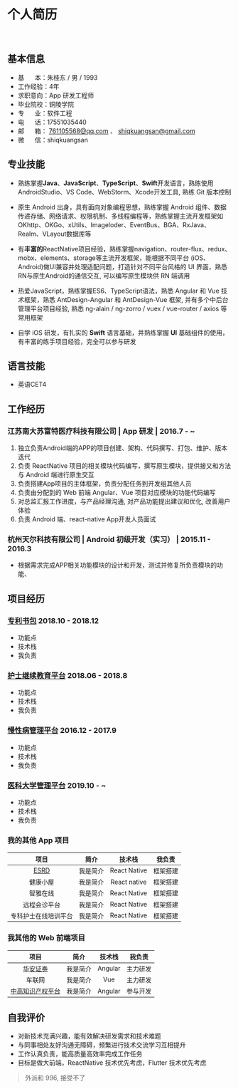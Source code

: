
[^_^]: <h1 align=center>个人简历</h1>

[^_^]: <img src="./assets/me.jpeg" width='120px' align=right></img>

# 个人简历

<br>

[^_^]: <p><a href="./README_en.md">English</a></p>


## 基本信息
- 基&nbsp;&nbsp;&nbsp;&nbsp;&nbsp;&nbsp;本：朱桂东 / 男 / 1993
- 工作经验：4年
- 求职意向：App 研发工程师
- 毕业院校：铜陵学院
- 专&nbsp;&nbsp;&nbsp;&nbsp;&nbsp;&nbsp;业：软件工程
- 电&nbsp;&nbsp;&nbsp;&nbsp;&nbsp;&nbsp;话：17551035440
- 邮&nbsp;&nbsp;&nbsp;&nbsp;&nbsp;&nbsp;箱： 761105568@qq.com 、 shiqkuangsan@gmail.com
- 微&nbsp;&nbsp;&nbsp;&nbsp;&nbsp;&nbsp;信：shiqkuangsan

## 专业技能
- 熟练掌握**Java**、**JavaScript**、**TypeScript**、**Swift**开发语言，熟练使用AndroidStudio、VS Code、WebStorm、Xcode开发工具, 熟练 Git 版本控制

- 原生 Android 出身，具有面向对象编程思想，熟练掌握 Android 组件、数据传递存储、网络请求、权限机制、多线程编程等，熟练掌握主流开发框架如OKhttp、OKGo、xUtils、Imageloder、EventBus、BGA、RxJava、Realm、VLayout数据库等

- 有**丰富的**ReactNative项目经验，熟练掌握navigation、router-flux、redux、mobx、elements、storage等主流开发框架，能根据不同平台 (iOS、Android)做UI兼容并处理适配问题，打造针对不同平台风格的 UI 界面，熟悉RN与原生Android的通信交互, 可以编写原生模块供 RN 端调用

- 热爱JavaScript，熟练掌握ES6、TypeScript语法，熟悉 Angular 和 Vue 技术框架，熟悉 AntDesign-Angular 和 AntDesign-Vue 框架, 并有多个中后台管理平台项目经验, 熟悉 ng-alain / ng-zorro / vuex / vue-router / axios 等常用框架

- 自学 iOS 研发，有扎实的 **Swift** 语言基础，并熟练掌握 **UI** 基础组件的使用，有丰富的练手项目经验，完全可以参与研发


## 语言技能
- 英语CET4

## 工作经历
### 江苏南大苏富特医疗科技有限公司 |  App 研发 |  2016.7 - ~
1. 独立负责Android端的APP的项目创建、架构、代码撰写、打包、维护、版本迭代
2. 负责 ReactNative 项目的相关模块代码编写，撰写原生模块，提供接又和方法与 Android 端进行原生交互 
3. 负责搭建App项目的主体框架，负责分配任务到开发组其他人员
4. 负责由分配到的 Web 前端 Angular、Vue 项目对应模块的功能代码编写
5. 对总监汇报工作进度，与产品经理沟通, 对产品功能提出建议和优化, 改善用户体验
6. 负责 Android 端、react-native App开发人员面试 

### 杭州天尔科技有限公司 |  Android 初级开发（实习） |  2015.11 - 2016.3
- 根据需求完成APP相关功能模块的设计和开发，测试并修复所负责模块的功能、



## 项目经历
### [专利书包](https://apps.apple.com/cn/app/id1446241863) 2018.10 - 2018.12
- 功能点
- 技术栈
- 我负责

### [护士继续教育平台](https://apps.apple.com/cn/app/id1433883456) 2018.06 - 2018.8
- 功能点
- 技术栈
- 我负责

### [慢性病管理平台](https://apps.apple.com/cn/app/id1407176114) 2016.12 - 2017.9
- 功能点
- 技术栈
- 我负责

### [医科大学管理平台](https://www.baidu.com) 2019.10 - ~
- 功能点
- 技术栈
- 我负责

### 我的其他 App 项目

| 项目         | 简介   | 技术栈          | 我负责  |
|:----------:|:----:|:------------:|:----:|
|[ESRD](https://baidu.com)        | 我是简介 | React Native | 框架搭建 |
| 健康小屋       | 我是简介 | React native | 框架搭建 |
| 智雅在线       | 我是简介 | React Native | 框架搭建 |
| 远程会诊平台     | 我是简介 | React Native | 框架搭建 |
| 专科护士在线培训平台 | 我是简介 | React Native | 框架搭建 |

### 我其他的 Web 前端项目

| 项目         | 简介   | 技术栈          | 我负责  |
|:----------:|:----:|:------------:|:----:|
|[华安证券](https://baidu.com)        | 我是简介 | Angular | 主力研发 |
| 车联网       | 我是简介 | Vue | 主力研发 |
| [中高知识产权平台](https://www.cnuip.com)       | 我是简介 | Angular | 参与开发 |


## 自我评价
- 对新技术充满兴趣，能有效解决研发需求和技术难题
- 与同事相处友好沟通无障碍，频繁进行技术交流学习互相提升
- 工作认真负责，能高质量高效率完成工作任务
- 目标是做大前端，ReactNative 技术优先考虑，Flutter 技术优先考虑

>外派和 996, 接受不了

